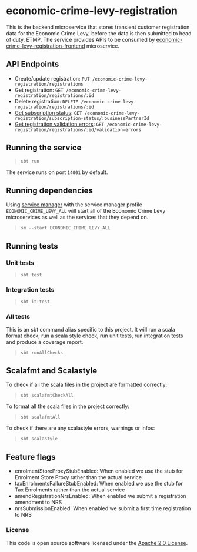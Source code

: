 # economic-crime-levy-registration

This is the backend microservice that stores transient customer registration data for the Economic Crime Levy, before the data
is then submitted to head of duty, ETMP. 
The service provides APIs to be consumed by [economic-crime-levy-registration-frontend](https://github.com/hmrc/economic-crime-levy-registration-frontend) microservice.

## API Endpoints

- Create/update registration: `PUT /economic-crime-levy-registration/registrations`  
- Get registration: `GET /economic-crime-levy-registration/registrations/:id`  
- Delete registration: `DELETE /economic-crime-levy-registration/registrations/:id`
- [Get subscription status](api-docs/get-subscription-status.md): `GET /economic-crime-levy-registration/subscription-status/:businessPartnerId`
- [Get registration validation errors](api-docs/get-registration-validation-errors.md): `GET /economic-crime-levy-registration/registrations/:id/validation-errors`

## Running the service

> `sbt run`

The service runs on port `14001` by default.

## Running dependencies

Using [service manager](https://github.com/hmrc/service-manager)
with the service manager profile `ECONOMIC_CRIME_LEVY_ALL` will start
all of the Economic Crime Levy microservices as well as the services
that they depend on.

> `sm --start ECONOMIC_CRIME_LEVY_ALL`

## Running tests

### Unit tests

> `sbt test`

### Integration tests

> `sbt it:test`

### All tests

This is an sbt command alias specific to this project. It will run a scala format
check, run a scala style check, run unit tests, run integration tests and produce a coverage report.
> `sbt runAllChecks`

## Scalafmt and Scalastyle

To check if all the scala files in the project are formatted correctly:
> `sbt scalafmtCheckAll`

To format all the scala files in the project correctly:
> `sbt scalafmtAll`

To check if there are any scalastyle errors, warnings or infos:
> `sbt scalastyle`
>

## Feature flags

- enrolmentStoreProxyStubEnabled: When enabled we use the stub for Enrolment Store Proxy rather than the actual service
- taxEnrolmentsFailureStubEnabled: When enabled we use the stub for Tax Enrolments rather than the actual service
- amendRegistrationNrsEnabled: When enabled we submit a registration amendment to NRS
- nrsSubmissionEnabled: When enabled we submit a first time registration to NRS

### License

This code is open source software licensed under
the [Apache 2.0 License]("http://www.apache.org/licenses/LICENSE-2.0.html").